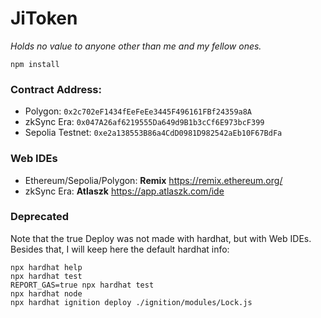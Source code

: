 # JiToken

*Holds no value to anyone other than me and my fellow ones.*

```shell
npm install
```

### Contract Address:

* Polygon: `0x2c702eF1434fEeFeEe3445F496161FBf24359a8A`
* zkSync Era: `0x047A26af6219555Da649d9B1b3cCf6E973bcF399`
* Sepolia Testnet: `0xe2a138553B86a4CdD0981D982542aEb10F67BdFa`

### Web IDEs

* Ethereum/Sepolia/Polygon: **Remix** https://remix.ethereum.org/
* zkSync Era: **Atlaszk** https://app.atlaszk.com/ide

### Deprecated

Note that the true Deploy was not made with hardhat, but with Web IDEs. Besides that, I will keep here the default hardhat info:

```shell
npx hardhat help
npx hardhat test
REPORT_GAS=true npx hardhat test
npx hardhat node
npx hardhat ignition deploy ./ignition/modules/Lock.js
```